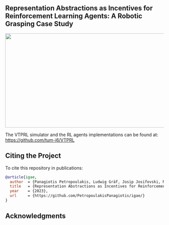 Representation Abstractions as Incentives for Reinforcement Learning Agents: A Robotic Grasping Case Study
---
<p align="center">
  <img src="cover-picture.png" width="600" height="300"/>
</p>

The VTPRL simulator and the RL agents implementations can be found at: https://github.com/tum-i6/VTPRL

Citing the Project
---

To cite this repository in publications:
```bibtex
@article{igae,
  author  = {Panagiotis Petropoulakis, Ludwig Gräf, Josip Josifovski, Mohammadhossein Malmir, and Alois Knoll},
  title   = {Representation Abstractions as Incentives for Reinforcement Learning Agents: A Robotic Grasping Case Study},
  year    = {2023},
  url     = {https://github.com/PetropoulakisPanagiotis/igae/}
}
```
Acknowledgments
---

